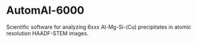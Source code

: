 # AutomAl-6000
Scientific software for analyzing 6xxx Al-Mg-Si-(Cu) precipitates in atomic resolution HAADF-STEM images.
